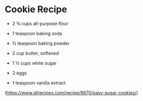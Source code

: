 # Cookie Recipe

- 2 ¾ cups all-purpose flour

- 1 teaspoon baking soda

- ½ teaspoon baking powder

- 2 cup butter, softened

- 1 ½ cups white sugar

- 2 eggs

- 1 teaspoon vanilla extract

(https://www.allrecipes.com/recipe/9870/easy-sugar-cookies/)
